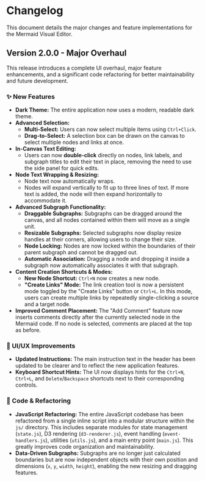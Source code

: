 # Changelog

This document details the major changes and feature implementations for the Mermaid Visual Editor.

## Version 2.0.0 - Major Overhaul

This release introduces a complete UI overhaul, major feature enhancements, and a significant code refactoring for better maintainability and future development.

### ✨ New Features

*   **Dark Theme:** The entire application now uses a modern, readable dark theme.
*   **Advanced Selection:**
    *   **Multi-Select:** Users can now select multiple items using `Ctrl+Click`.
    *   **Drag-to-Select:** A selection box can be drawn on the canvas to select multiple nodes and links at once.
*   **In-Canvas Text Editing:**
    *   Users can now **double-click** directly on nodes, link labels, and subgraph titles to edit their text in place, removing the need to use the side panel for quick edits.
*   **Node Text Wrapping & Resizing:**
    *   Node text now automatically wraps.
    *   Nodes will expand vertically to fit up to three lines of text. If more text is added, the node will then expand horizontally to accommodate it.
*   **Advanced Subgraph Functionality:**
    *   **Draggable Subgraphs:** Subgraphs can be dragged around the canvas, and all nodes contained within them will move as a single unit.
    *   **Resizable Subgraphs:** Selected subgraphs now display resize handles at their corners, allowing users to change their size.
    *   **Node Locking:** Nodes are now locked within the boundaries of their parent subgraph and cannot be dragged out.
    *   **Automatic Association:** Dragging a node and dropping it inside a subgraph now automatically associates it with that subgraph.
*   **Content Creation Shortcuts & Modes:**
    *   **New Node Shortcut:** `Ctrl+N` now creates a new node.
    *   **"Create Links" Mode:** The link creation tool is now a persistent mode toggled by the "Create Links" button or `Ctrl+L`. In this mode, users can create multiple links by repeatedly single-clicking a source and a target node.
*   **Improved Comment Placement:** The "Add Comment" feature now inserts comments directly after the currently selected node in the Mermaid code. If no node is selected, comments are placed at the top as before.

### 🎨 UI/UX Improvements

*   **Updated Instructions:** The main instruction text in the header has been updated to be clearer and to reflect the new application features.
*   **Keyboard Shortcut Hints:** The UI now displays hints for the `Ctrl+N`, `Ctrl+L`, and `Delete`/`Backspace` shortcuts next to their corresponding controls.

### 🔧 Code & Refactoring

*   **JavaScript Refactoring:** The entire JavaScript codebase has been refactored from a single inline script into a modular structure within the `js/` directory. This includes separate modules for state management (`state.js`), D3 rendering (`d3-renderer.js`), event handling (`event-handlers.js`), utilities (`utils.js`), and a main entry point (`main.js`). This greatly improves code organization and maintainability.
*   **Data-Driven Subgraphs:** Subgraphs are no longer just calculated boundaries but are now independent objects with their own position and dimensions (`x`, `y`, `width`, `height`), enabling the new resizing and dragging features.